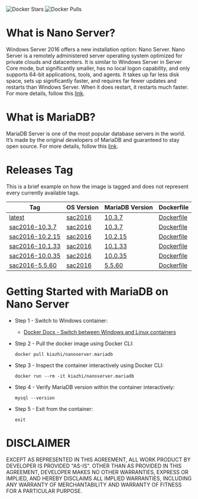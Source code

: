 <!-- Docker Hub Stars and Pulls Counter -->
![Docker Stars](https://img.shields.io/docker/stars/kiazhi/nanoserver.mariadb.svg) ![Docker Pulls](https://img.shields.io/docker/pulls/kiazhi/nanoserver.mariadb.svg)
<!-- Docker Hub Stars and Pulls Counter -->

# What is Nano Server?

Windows Server 2016 offers a new installation option: Nano Server. Nano Server is a remotely administered server operating system optimized for private clouds and datacenters. It is similar to Windows Server in Server Core mode, but significantly smaller, has no local logon capability, and only supports 64-bit applications, tools, and agents. It takes up far less disk space, sets up significantly faster, and requires far fewer updates and restarts than Windows Server. When it does restart, it restarts much faster. For more details, follow this [link](https://docs.microsoft.com/en-us/windows-server/get-started/getting-started-with-nano-server).

# What is MariaDB?

MariaDB Server is one of the most popular database servers in the world. It’s made by the original developers of MariaDB and guaranteed to stay open source. For more details, follow this [link](http://mariadb.org/about/).

# Releases Tag

This is a brief example on how the image is tagged and does not represent every currently available tags.

| Tag | OS Version | MariaDB Version | Dockerfile |
| -- | -- | -- | -- |
| [latest](https://hub.docker.com/r/kiazhi/nanoserver.mariadb/tags/) | [sac2016](https://hub.docker.com/r/microsoft/nanoserver/) | [10.3.7](https://downloads.mariadb.org/mariadb/10.3.7/#os_group=windows&file_type=zip) | [Dockerfile](https://github.com/kiazhi/Windows-Containers/tree/master/dockerfiles/nanoserver/mariadb/sac2016-10.3.7/Dockerfile) |
| [sac2016-10.3.7](https://hub.docker.com/r/kiazhi/nanoserver.mariadb/tags/) | [sac2016](https://hub.docker.com/r/microsoft/nanoserver/) | [10.3.7](https://downloads.mariadb.org/mariadb/10.3.7/#os_group=windows&file_type=zip) | [Dockerfile](https://github.com/kiazhi/Windows-Containers/tree/master/dockerfiles/nanoserver/mariadb/sac2016-10.3.7/Dockerfile) |
| [sac2016-10.2.15](https://hub.docker.com/r/kiazhi/nanoserver.mariadb/tags/) | [sac2016](https://hub.docker.com/r/microsoft/nanoserver/) | [10.2.15](https://downloads.mariadb.org/mariadb/10.2.15/#os_group=windows&file_type=zip) | [Dockerfile](https://github.com/kiazhi/Windows-Containers/tree/master/dockerfiles/nanoserver/mariadb/sac2016-10.2.15/Dockerfile) |
| [sac2016-10.1.33](https://hub.docker.com/r/kiazhi/nanoserver.mariadb/tags/) | [sac2016](https://hub.docker.com/r/microsoft/nanoserver/) | [10.1.33](https://downloads.mariadb.org/mariadb/10.1.33/#os_group=windows&file_type=zip) | [Dockerfile](https://github.com/kiazhi/Windows-Containers/tree/master/dockerfiles/nanoserver/mariadb/sac2016-10.1.33/Dockerfile) |
| [sac2016-10.0.35](https://hub.docker.com/r/kiazhi/nanoserver.mariadb/tags/) | [sac2016](https://hub.docker.com/r/microsoft/nanoserver/) | [10.0.35](https://downloads.mariadb.org/mariadb/10.0.35/#os_group=windows&file_type=zip) | [Dockerfile](https://github.com/kiazhi/Windows-Containers/tree/master/dockerfiles/nanoserver/mariadb/sac2016-10.0.35/Dockerfile) |
| [sac2016-5.5.60](https://hub.docker.com/r/kiazhi/nanoserver.mariadb/tags/) | [sac2016](https://hub.docker.com/r/microsoft/nanoserver/) | [5.5.60](https://downloads.mariadb.org/mariadb/5.5.60/#os_group=windows&file_type=zip) | [Dockerfile](https://github.com/kiazhi/Windows-Containers/tree/master/dockerfiles/nanoserver/mariadb/sac2016-5.5.60/Dockerfile) |

# Getting Started with MariaDB on Nano Server

- Step 1 - Switch to Windows container:
    - [Docker Docs - Switch between Windows and Linux containers](https://docs.docker.com/docker-for-windows/#switch-between-windows-and-linux-containers)


- Step 2 - Pull the docker image using Docker CLI:

    ```shell
    docker pull kiazhi/nanoserver.mariadb
    ```


- Step 3 - Inspect the container interactively using Docker CLI:

    ```shell
    docker run --rm -it kiazhi/nanoserver.mariadb
    ```


- Step 4 - Verify MariaDB version within the container interactively:

    ```shell
    mysql --version
    ```


- Step 5 - Exit from the container:

    ```shell
    exit
    ```


# DISCLAIMER

EXCEPT AS REPRESENTED IN THIS AGREEMENT, ALL WORK PRODUCT BY DEVELOPER IS PROVIDED "AS-IS". OTHER THAN AS PROVIDED IN THIS AGREEMENT, DEVELOPER MAKES NO OTHER WARRANTIES, EXPRESS OR IMPLIED, AND HEREBY DISCLAIMS ALL IMPLIED WARRANTIES, INCLUDING ANY WARRANTY OF MERCHANTABILITY AND WARRANTY OF FITNESS FOR A PARTICULAR PURPOSE.
